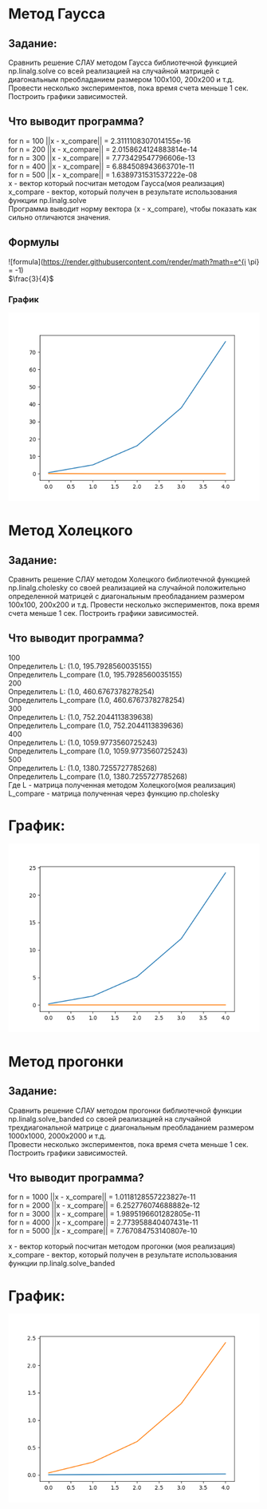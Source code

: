 # Метод Гаусса  
## Задание:  
Сравнить решение СЛАУ методом Гаусса библиотечной функцией np.linalg.solve со всей реализацией на случайной матрицей с диагональным преобладанием размером 100x100, 200x200 и т.д.
Провести несколько экспериментов, пока время счета меньше 1 сек. Построить графики зависимостей.  

## Что выводит программа?  
for n = 100 ||x - x_compare|| = 2.3111108307014155e-16  
for n = 200 ||x - x_compare|| = 2.0158624124883814e-14  
for n = 300 ||x - x_compare|| = 7.773429547796606e-13  
for n = 400 ||x - x_compare|| = 6.884508943663701e-11  
for n = 500 ||x - x_compare|| = 1.6389731531537222e-08  
x - вектор который посчитан методом Гаусса(моя реализация)  
x_compare - вектор, который получен в результате использования функции np.linalg.solve  
Программа выводит норму вектора (x - x_compare), чтобы показать как сильно отличаются значения.  
## Формулы  
![formula](https://render.githubusercontent.com/render/math?math=e^{i \pi} = -1)   
$\frac{3}{4}$
### График  
![alt text](foo.png "graph")​
# Метод Холецкого  
## Задание:  
Сравнить решение СЛАУ методом Холецкого библиотечной функцией np.linalg.cholesky со своей реализацией на случайной положительно определенной матрицей с диагональным преобладанием размером  100x100, 200x200  и т.д. Провести несколько экспериментов, пока время счета меньше 1 сек. Построить графики зависимостей.  
## Что выводит программа?
100  
Определитель L: (1.0, 195.7928560035155)   
Определитель L_compare (1.0, 195.7928560035155)  
200  
Определитель L: (1.0, 460.6767378278254)  
Определитель L_compare (1.0, 460.6767378278254)  
300  
Определитель L: (1.0, 752.2044113839638)  
Определитель L_compare (1.0, 752.2044113839636)  
400  
Определитель L: (1.0, 1059.9773560725243)  
Определитель L_compare (1.0, 1059.9773560725243)  
500  
Определитель L: (1.0, 1380.7255727785268)  
Определитель L_compare (1.0, 1380.7255727785268)  
Где L - матрица полученная методом Холецкого(моя реализация)  
L_compare - матрица полученная через функцию np.cholesky  
# График:
![alt text](foo1.png "graph")
# Метод прогонки  
## Задание:   
Сравнить решение СЛАУ методом прогонки библиотечной функции np.linalg.solve_banded со своей реализацией на  случайной трехдиагональной матрице с диагональным преобладанием размером 1000х1000, 2000х2000 и т.д.  
Провести несколько экспериментов, пока время счета меньше 1 сек. Построить графики зависимостей.  
## Что выводит программа?  
for n = 1000 ||x - x_compare|| =  1.0118128557223827e-11  
for n = 2000 ||x - x_compare|| =  6.252776074688882e-12  
for n = 3000 ||x - x_compare|| =  1.9895196601282805e-11  
for n = 4000 ||x - x_compare|| =  2.773958840407431e-11  
for n = 5000 ||x - x_compare|| =  7.767084753140807e-10  

x - вектор который посчитан методом прогонки (моя реализация)  
x_compare - вектор, который получен в результате использования функции np.linalg.solve_banded  
# График:  
![alt text](sweep.png "graph")
